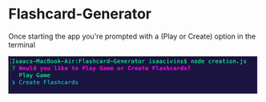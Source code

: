 # Flashcard-Generator

Once starting the app you're prompted with a (Play or Create) option in the terminal

![Creating Flashcard](readme_images/CreateFlashcards.png)